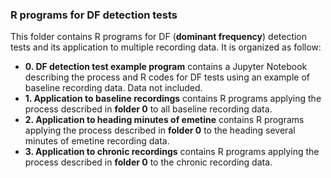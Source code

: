 ### R programs for DF detection tests

This folder contains R programs for DF (__dominant frequency__) detection tests and its application to multiple recording data. It is organized as follow:

- **0. DF detection test example program** contains a Jupyter Notebook describing the process and R codes for DF tests using an example of baseline recording data. Data not included.
- **1. Application to baseline recordings** contains R programs applying the process described in **folder 0** to all baseline recording data.
- **2. Application to heading minutes of emetine** contains R programs applying the process described in **folder 0** to the heading several minutes of emetine recording data.
- **3. Application to chronic recordings** contains R programs applying the process described in **folder 0** to the chronic recording data.
